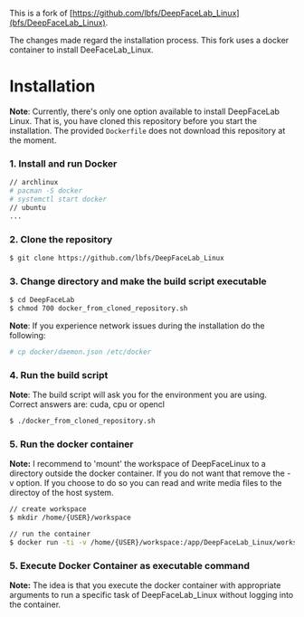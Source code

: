 This is a fork of [https://github.com/lbfs/DeepFaceLab_Linux](bfs/DeepFaceLab_Linux).

The changes made regard the installation process. This fork uses a docker container to install
DeeFaceLab_Linux.

# Installation

**Note**: Currently, there's only one option available to install DeepFaceLab Linux.
That is, you have cloned this repository before you start the installation. The provided ```Dockerfile``` does not download this repository at the moment.


### 1. Install and run Docker


```bash
// archlinux
# pacman -S docker 
# systemctl start docker
// ubuntu
...
```

### 2. Clone the repository

```bash
$ git clone https://github.com/lbfs/DeepFaceLab_Linux
```

### 3. Change directory and make the build script executable

```bash
$ cd DeepFaceLab
$ chmod 700 docker_from_cloned_repository.sh
```

**Note**: If you experience network issues during the installation do the following:
```bash
# cp docker/daemon.json /etc/docker
```

### 4. Run the build script

**Note**: The build script will ask you for the environment you are using.
Correct answers are: cuda, cpu or opencl

```bash
$ ./docker_from_cloned_repository.sh
```

### 5. Run the docker container

**Note:** I recommend to 'mount' the workspace of DeepFaceLinux to a directory outside the docker container.
If you do not want that remove the -v option. If you choose to do so you can read and write media files to the directoy of the host system.

```bash
// create workspace
$ mkdir /home/{USER}/workspace

// run the container
$ docker run -ti -v /home/{USER}/workspace:/app/DeepFaceLab_Linux/workspace aspera_non_spernit/deepfacelab
```

### 5. Execute Docker Container as executable command

**Note:** The idea is that you execute the docker container with appropriate arguments to run a specific task of
DeepFaceLab_Linux without logging into the container.